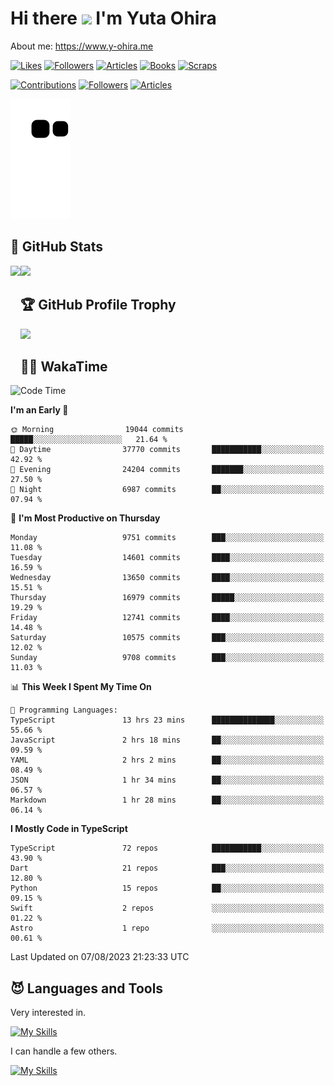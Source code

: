 # Hi there <img width="35" src="https://user-images.githubusercontent.com/50891407/148686885-0fefeb76-4cf6-473a-9e3e-889ce5513450.gif" /> I'm Yuta Ohira

About me: https://www.y-ohira.me

[![Likes](https://badgen.org/img/zenn/alesion/likes?style=for-the-badge)](https://zenn.dev/alesion)
[![Followers](https://badgen.org/img/zenn/alesion/followers?style=for-the-badge)](https://zenn.dev/alesion)
[![Articles](https://badgen.org/img/zenn/alesion/articles?style=for-the-badge)](https://zenn.dev/alesion)
[![Books](https://badgen.org/img/zenn/alesion/books?style=for-the-badge)](https://zenn.dev/alesion?tab=books)
[![Scraps](https://badgen.org/img/zenn/alesion/scraps?style=for-the-badge)](https://zenn.dev/alesion?tab=scraps)

[![Contributions](https://badgen.org/img/qiita/alesion30/contributions?style=for-the-badge)](https://qiita.com/alesion30)
[![Followers](https://badgen.org/img/qiita/alesion30/followers?style=for-the-badge)](https://qiita.com/alesion30)
[![Articles](https://badgen.org/img/qiita/alesion30/articles?style=for-the-badge)](https://qiita.com/alesion30)

<!-- <p align="left"> -->
  <!-- GitHub -->
<!--   <a href="https://github.com/alesion30/alesion30/">
    <img src="https://komarev.com/ghpvc/?username=alesion30" alt="alesion30" />
  </a>
  <a href="https://github.com/alesion30">
    <img height="20" src="https://img.shields.io/github/followers/alesion30?label=follow&logo=github&style=flat" />
  </a> -->
  <!-- Zenn -->
<!--   <a href="https://zenn.dev/alesion">
    <img src="https://zenn.badge.nikaera.com/s/alesion/likes?style=flat" alt="alesion likes" />
  </a>
  <a href="https://zenn.dev/alesion/articles">
    <img src="https://zenn.badge.nikaera.com/s/alesion/articles?style=flat" alt="alesion articles" />
  </a>
  <a href="https://zenn.dev/alesion/followers">
    <img src="https://zenn.badge.nikaera.com/s/alesion/followers?style=flat" alt="alesion followers" />
  </a>
  <a href="https://zenn.dev/alesion/books">
    <img src="https://zenn.badge.nikaera.com/s/alesion/books?style=flat" alt="alesion books" />
  </a>
  <a href="https://zenn.dev/alesion/scraps">
    <img src="https://zenn.badge.nikaera.com/s/alesion/scraps?style=flat" alt="alesion scraps" />
  </a> -->
  <!-- qiita -->
<!--   <a href="http://qiita.com/Alesion30">
    <img height="20" src="https://qiita-badge.apiapi.app/s/Alesion30/posts.svg" />
  </a>
    <img height="20" src="https://qiita-badge.apiapi.app/s/Alesion30/contributions.svg" />
  </a> -->
<!-- </p> -->


<!-- ## 🐍 Contribution -->

<img src="https://github.com/Alesion30/Alesion30/blob/output/github-contribution-grid-snake.svg" alt="GitHub Snake dark" />


## 💎 GitHub Stats

<div>
  <img height="170" align="left" src="https://github-readme-stats.vercel.app/api?username=Alesion30&count_private=true&show_icons=true&title_color=81A1C1&text_color=ECEFF4&bg_color=2E3440&icon_color=D8DEE9&border_radius=10" />
  <img height="170" src="https://github-readme-stats.vercel.app/api/top-langs/?username=Alesion30&langs_count=8&layout=compact&title_color=81A1C1&text_color=ECEFF4&bg_color=2E3440&icon_color=D8DEE9&border_radius=10" />
</div>


## 🏆 GitHub Profile Trophy

<img width="800" src="https://github-profile-trophy.vercel.app/?username=Alesion30&theme=nord&no-frame=true"/>


## 🧑‍💻 WakaTime

<!--START_SECTION:waka-->
![Code Time](http://img.shields.io/badge/Code%20Time-2%2C317%20hrs%2033%20mins-blue)

**I'm an Early 🐤** 

```text
🌞 Morning                19044 commits       █████░░░░░░░░░░░░░░░░░░░░   21.64 % 
🌆 Daytime                37770 commits       ███████████░░░░░░░░░░░░░░   42.92 % 
🌃 Evening                24204 commits       ███████░░░░░░░░░░░░░░░░░░   27.50 % 
🌙 Night                  6987 commits        ██░░░░░░░░░░░░░░░░░░░░░░░   07.94 % 
```
📅 **I'm Most Productive on Thursday** 

```text
Monday                   9751 commits        ███░░░░░░░░░░░░░░░░░░░░░░   11.08 % 
Tuesday                  14601 commits       ████░░░░░░░░░░░░░░░░░░░░░   16.59 % 
Wednesday                13650 commits       ████░░░░░░░░░░░░░░░░░░░░░   15.51 % 
Thursday                 16979 commits       █████░░░░░░░░░░░░░░░░░░░░   19.29 % 
Friday                   12741 commits       ████░░░░░░░░░░░░░░░░░░░░░   14.48 % 
Saturday                 10575 commits       ███░░░░░░░░░░░░░░░░░░░░░░   12.02 % 
Sunday                   9708 commits        ███░░░░░░░░░░░░░░░░░░░░░░   11.03 % 
```


📊 **This Week I Spent My Time On** 

```text
💬 Programming Languages: 
TypeScript               13 hrs 23 mins      ██████████████░░░░░░░░░░░   55.66 % 
JavaScript               2 hrs 18 mins       ██░░░░░░░░░░░░░░░░░░░░░░░   09.59 % 
YAML                     2 hrs 2 mins        ██░░░░░░░░░░░░░░░░░░░░░░░   08.49 % 
JSON                     1 hr 34 mins        ██░░░░░░░░░░░░░░░░░░░░░░░   06.57 % 
Markdown                 1 hr 28 mins        ██░░░░░░░░░░░░░░░░░░░░░░░   06.14 % 
```

**I Mostly Code in TypeScript** 

```text
TypeScript               72 repos            ███████████░░░░░░░░░░░░░░   43.90 % 
Dart                     21 repos            ███░░░░░░░░░░░░░░░░░░░░░░   12.80 % 
Python                   15 repos            ██░░░░░░░░░░░░░░░░░░░░░░░   09.15 % 
Swift                    2 repos             ░░░░░░░░░░░░░░░░░░░░░░░░░   01.22 % 
Astro                    1 repo              ░░░░░░░░░░░░░░░░░░░░░░░░░   00.61 % 
```




 Last Updated on 07/08/2023 21:23:33 UTC
<!--END_SECTION:waka-->


## 😈 Languages and Tools

Very interested in.

[![My Skills](https://skillicons.dev/icons?i=react,nextjs,typescript,flutter,firebase)](https://skillicons.dev)

I can handle a few others.

[![My Skills](https://skillicons.dev/icons?i=javascript,vue,nuxt,redux,electron,express,nodejs,deno,dart,python,flask,php,laravel,wordpress,go,rust,html,css,sass,tailwind,bootstrap,webpack,supabase,aws,dynamodb,mysql,figma,xd,vscode,latex)](https://skillicons.dev)
